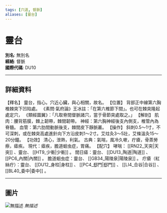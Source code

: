 ```yaml
---
tags: [穴道, 督脈]
aliases: [靈台]
---
```


# 靈台

**別名**: 無別名  
**經絡**: 督脈  
**國際代碼**: DU10  

---

## 詳細資料
【釋名】
靈台，指心。穴近心臟，與心相關，故名。
【位置】
背部正中線第六胸椎棘突下凹陷處。
《素問‧氣府論》王冰註：「在第六椎節下間」。也可在棘突隆起處定穴，
《類經圖翼》：「凡取脊間督脈諸穴，當于骨節突處取之。」
【解剖】
肌肉：腰背筋膜，棘上韌帶，棘間韌帶。
神經：第六胸神經後支內側支，椎管內為脊髓。
血管：第六肋間動脈後支，棘間皮下靜脈叢。
【操作】
斜刺0.5～1寸，不可深刺，或在棘突高處進針向下方沿皮刺1～2寸。艾炷灸3～5壯，艾條溫灸15～20分鐘。
【功效】
清心，泄熱，利氣。
古典：氣喘，風冷久嗽，疔瘡，骨蒸勞瘵，瘧疾。
現代：瘧疾，膽道蛔虫症，胃痛。
【配穴】
哮喘： [[RN22_天突|天突]] 、靈台、 [[HT9_少衝|少衝]] 。
間日瘧：靈台、 [[DU13_陶道|陶道]] 、 [[PC6_內關|內關]] 。
膽道蛔虫症：靈台、 [[GB34_陽陵泉|陽陵泉]] 。
疔瘡（紅絲疔）：靈台、 [[DU12_身柱|身柱]] 、 [[PC4_郄門|郄門]] 、 [[LI4_合谷|合谷]] 、 [[BL40_委中|委中]] 。

---

## 圖片
![無描述](https://yibian.hopto.org/pic/shu16/360.gif)
_無描述_

